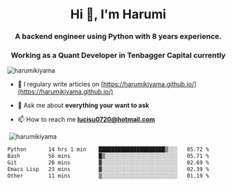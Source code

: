 <h1 align="center">Hi 👋, I'm Harumi</h1>
<h3 align="center">A backend engineer using <b>Python</b> with 8 years experience.</h3>
<h3 align="center">Working as a Quant Developer in <b>Tenbagger Capital</b> currently</h3>

<p align="left"> <img src="https://komarev.com/ghpvc/?username=harumikiyama" alt="harumikiyama" /> </p>


- 📝 I regulary write articles on [https://harumikiyama.github.io/](https://harumikiyama.github.io/)

- 💬 Ask me about **everything your want to ask**

- 📫 How to reach me **lucisu0720@hotmail.com**

<p>&nbsp;<img align="center" src="https://github-readme-stats.vercel.app/api?username=harumikiyama&show_icons=true" alt="harumikiyama" /></p>


<!--START_SECTION:waka-->

```txt
Python       14 hrs 1 min    █████████████████████▒░░░   85.72 %
Bash         56 mins         █▒░░░░░░░░░░░░░░░░░░░░░░░   05.71 %
Git          26 mins         ▓░░░░░░░░░░░░░░░░░░░░░░░░   02.69 %
Emacs Lisp   23 mins         ▓░░░░░░░░░░░░░░░░░░░░░░░░   02.39 %
Other        11 mins         ▒░░░░░░░░░░░░░░░░░░░░░░░░   01.19 %
```

<!--END_SECTION:waka-->
